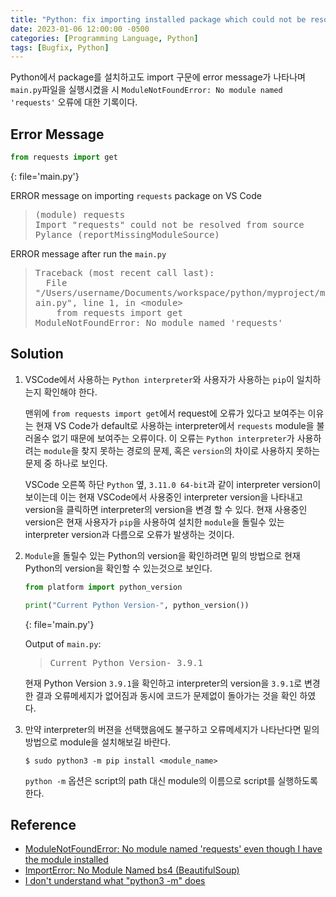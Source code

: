```yaml
---
title: "Python: fix importing installed package which could not be resolved"
date: 2023-01-06 12:00:00 -0500
categories: [Programming Language, Python]
tags: [Bugfix, Python]
---
```


<style type='text/css'>
blockquote pre {
  overflow: auto !important;
  overflow-wrap: anywhere !important;
  white-space: pre-wrap;
}
[class*="kw"] {
  color: #14A7CD;
}
[class*="cn"] {
  color: #E5E50E;
}
[class*="err_b"] {
  color: #F14B4C;
  font-weight: 600;
}
[class*="err_r"] {
  color: #DA6A6A;
}
[class*="fail"] {
  color: #F0F0F0;
  font-weight: 600;
  background-color: #CD3131;
}

</style>

Python에서 package를 설치하고도 import 구문에 error message가 나타나며 `main.py`파일을 실행시켰을 시 `ModuleNotFoundError: No module named 'requests'` 오류에 대한 기록이다.

## Error Message

```py
from requests import get
```
{: file='main.py'}

ERROR message on importing `requests` package on VS Code

> <pre>
> (module) requests
> Import "requests" could not be resolved from source Pylance (reportMissingModuleSource)
> </pre>

ERROR message after run the `main.py`

> <pre>
> Traceback (most recent call last):
>   File "/Users/username/Documents/workspace/python/myproject/main.py", line 1, in &lt;module&gt;
>     from requests import get
> ModuleNotFoundError: No module named 'requests'
> </pre>

## Solution

1. VSCode에서 사용하는 `Python interpreter`와 사용자가 사용하는 `pip`이 일치하는지 확인해야 한다.

   맨위에 `from requests import get`에서 request에 오류가 있다고 보여주는 이유는 현재 VS Code가 default로 사용하는 interpreter에서 `requests` module을 불러올수 없기 때문에 보여주는 오류이다. 이 오류는 `Python interpreter`가 사용하려는 `module`을 찾지 못하는 경로의 문제, 혹은 `version`의 차이로 사용하지 못하는 문제 중 하나로 보인다.

   VSCode 오른쪽 하단 `Python` 옆, `3.11.0 64-bit`과 같이 interpreter version이 보이는데 이는 현재 VSCode에서 사용중인 interpreter version을 나타내고 version을 클릭하면 interpreter의 version을 변경 할 수 있다. 현재 사용중인 version은 현재 사용자가 `pip`을 사용하여 설치한 `module`을 돌릴수 있는 interpreter version과 다름으로 오류가 발생하는 것이다.

2. `Module`을 돌릴수 있는 Python의 version을 확인하려면 밑의 방법으로 현재 Python의 version을 확인할 수 있는것으로 보인다.

   ```py
   from platform import python_version

   print("Current Python Version-", python_version())
   ```
   {: file='main.py'}

   Output of `main.py`:

   > <pre>
   > Current Python Version- 3.9.1
   > </pre>

   현재 Python Version `3.9.1`을 확인하고 interpreter의 version을 `3.9.1`로 변경한 결과 오류메세지가 없어짐과 동시에 코드가 문제없이 돌아가는 것을 확인 하였다.

3. 만약 interpreter의 버젼을 선택했음에도 불구하고 오류메세지가 나타난다면 밑의 방법으로 module을 설치해보길 바란다.

   ```bs
   $ sudo python3 -m pip install <module_name>
   ```

   `python -m` 옵션은 script의 path 대신 module의 이름으로 script를 실행하도록 한다.

## Reference

- [ModuleNotFoundError: No module named 'requests' even though I have the module installed](https://stackoverflow.com/a/74157016)
- [ImportError: No Module Named bs4 (BeautifulSoup)](https://stackoverflow.com/a/56524169)
- [I don't understand what "python3 -m" does](https://www.reddit.com/r/learnpython/comments/8nn4za/comment/dzx0byl/?utm_source=share&utm_medium=web2x&context=3)
